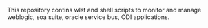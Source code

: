This repository contins wlst and shell scripts to monitor and manage weblogic, soa suite, oracle service bus, ODI applications.